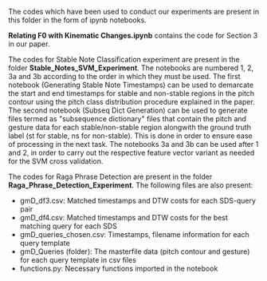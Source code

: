 The codes which have been used to conduct our experiments are present in this folder in the form of ipynb notebooks.

**Relating F0 with Kinematic Changes.ipynb** contains the code for Section 3 in our paper.

The codes for Stable Note Classification experiment are present in the folder **Stable_Notes_SVM_Experiment**. The notebooks are numbered 1, 2, 3a and 3b according to the order in which they must be used. The first notebook (Generating Stable Note Timestamps) can be used to demarcate the start and end timestamps for stable and non-stable regions in the pitch contour using the pitch class distribution procedure explained in the paper. The second notebook (Subseq Dict Generation) can be used to generate files termed as "subsequence dictionary" files that contain the pitch and gesture data for each stable/non-stable region alongwith the ground truth label (st for stable, ns for non-stable). This is done in order to ensure ease of processing in the next task.
The notebooks 3a and 3b can be used after 1 and 2, in order to carry out the respective feature vector variant as needed for the SVM cross validation. 

The codes for Raga Phrase Detection are present in the folder **Raga_Phrase_Detection_Experiment**. The following files are also present:
- gmD_df3.csv: Matched timestamps and DTW costs for each SDS-query pair
- gmD_df4.csv: Matched timestamps and DTW costs for the best matching query for each SDS
- gmD_queries_chosen.csv: Timestamps, filename information for each query template
- gmD_Queries (folder): The masterfile data (pitch contour and gesture) for each query template in csv files
- functions.py: Necessary functions imported in the notebook 

